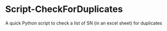 # Script-CheckForDuplicates
A quick Python script to check a list of SN (in an excel sheet) for duplicates
